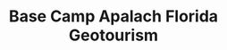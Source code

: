 ---
title: "Base Camp Apalach Florida Geotourism"
url: /apalachicola/base-camp-apalach-florida-geotourism/
shop: Bücher
---